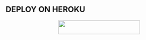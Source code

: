 ## DEPLOY ON HEROKU

<p align="center"><a href="https://heroku.com/deploy?template=https://github.com/prince301102/tianachatbot"> <img src="https://img.shields.io/badge/Deploy%20To%20Heroku-grey?style=for-the-badge&logo=heroku" width="220" height="38.45"/></a></p>
